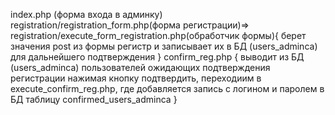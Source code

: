 index.php (форма входа в админку)
registration/registration_form.php(форма регистрации)=>
registration/execute_form_registration.php(обработчик формы){
    берет значения post из формы регистр и записывает их в БД (users_adminca) для дальнейшего подтверждения
    }
confirm_reg.php {
    выводит из БД (users_adminca) пользователей ожидающих подтверждения регистрации
    нажимая кнопку подтвердить, переходиим в execute_confirm_reg.php,
    где добавляется запись с логином и паролем в БД таблицу confirmed_users_adminca
    }
